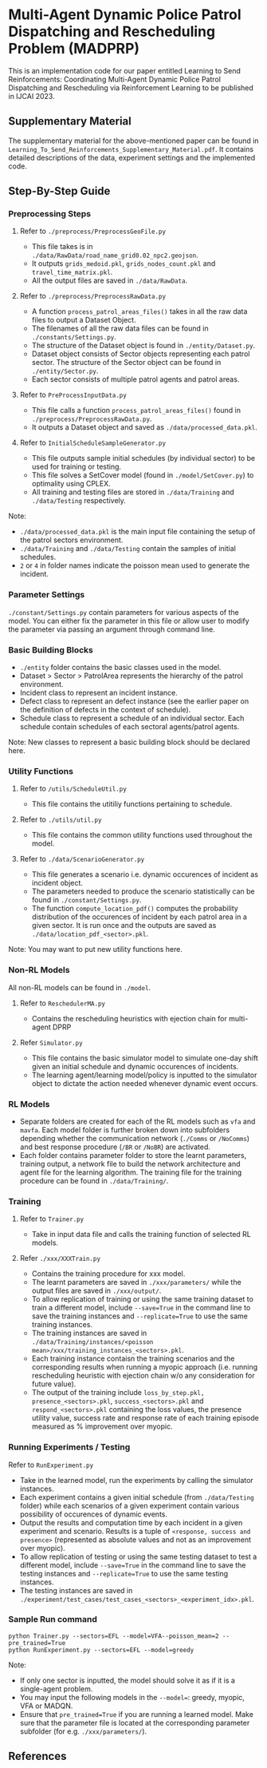 # Multi-Agent Dynamic Police Patrol Dispatching and Rescheduling Problem (MADPRP)

This is an implementation code for our paper entitled Learning to Send Reinforcements: Coordinating Multi-Agent Dynamic Police Patrol Dispatching and Rescheduling via Reinforcement Learning to be published in IJCAI 2023.

## Supplementary Material
The supplementary material for the above-mentioned paper can be found in ```Learning_To_Send_Reinforcements_Supplementary_Material.pdf```. It contains detailed descriptions of the data, experiment settings and the implemented code.

## Step-By-Step Guide

### Preprocessing Steps

1. Refer to  ```./preprocess/PreprocessGeoFile.py```
    - This file takes is in ```./data/RawData/road_name_grid0.02_npc2.geojson```.
    - It outputs ```grids_medoid.pkl```, ```grids_nodes_count.pkl``` and ```travel_time_matrix.pkl```.
    - All the output files are saved in ```./data/RawData```.

2. Refer to ```./preprocess/PreprocessRawData.py```
    - A function ```process_patrol_areas_files()``` takes in all the raw data files to output a Dataset Object.
    - The filenames of all the raw data files can be found in ```./constants/Settings.py```.
    - The structure of the Dataset object is found in ```./entity/Dataset.py```.
    - Dataset object consists of Sector objects representing each patrol sector. The structure of the Sector object can be found in ```./entity/Sector.py```.
    - Each sector consists of multiple patrol agents and patrol areas.

3. Refer to ```PreProcessInputData.py```
    - This file calls a function ```process_patrol_areas_files()``` found in ```./preprocess/PreprocessRawData.py```.
    - It outputs a Dataset object and saved as ```./data/processed_data.pkl```.

4. Refer to ```InitialScheduleSampleGenerator.py```
    - This file outputs sample initial schedules (by individual sector) to be used for training or testing.
    - This file solves a SetCover model (found in ```./model/SetCover.py```) to optimality using CPLEX.
    - All training and testing files are stored in ```./data/Training``` and ```./data/Testing``` respectively.


Note: 
- ```./data/processed_data.pkl``` is the main input file containing the setup of the patrol sectors environment.
- ```./data/Training``` and ```./data/Testing``` contain the samples of initial schedules.
- ```2``` or ```4``` in folder names indicate the poisson mean used to generate the incident.

### Parameter Settings

```./constant/Settings.py``` contain parameters for various aspects of the model. You can either fix the parameter in this file or allow user to modify 
the parameter via passing an argument through command line.

### Basic Building Blocks

- ```./entity``` folder contains the basic classes used in the model. 
- Dataset > Sector > PatrolArea represents the hierarchy of the patrol environment.
- Incident class to represent an incident instance.
- Defect class to represent an defect instance (see the earlier paper on the definition of defects in the context of schedule).
- Schedule class to represent a schedule of an individual sector. Each schedule contain schedules of each sectoral agents/patrol agents.

Note: New classes to represent a basic building block should be declared here.

### Utility Functions

1. Refer to ```/utils/ScheduleUtil.py```
    - This file contains the utitiliy functions pertaining to schedule.

2. Refer to ```./utils/util.py```
    - This file contains the common utility functions used throughout the model.

3. Refer to ```./data/ScenarioGenerator.py```
    - This file generates a scenario i.e. dynamic occurences of incident as incident object.
    - The parameters needed to produce the scenario statistically can be found in ```./constant/Settings.py```.
    - The function ```compute_location_pdf()``` computes the probability distribution of the occurences of incident by each patrol area in a given sector. It is run once and the outputs are saved as ```./data/location_pdf_<sector>.pkl```.

Note: You may want to put new utility functions here.

### Non-RL Models

All non-RL models can be found in ```./model```.

1. Refer to ```ReschedulerMA.py``` 
    - Contains the rescheduling heuristics with ejection chain for multi-agent DPRP

2. Refer ```Simulator.py``` 
    - This file contains the basic simulator model to simulate one-day shift given an initial schedule and dynamic occurences of incidents.
    - The learning agent/learning model/policy is inputted to the simulator object to dictate the action needed whenever dynamic event occurs.

### RL Models

- Separate folders are created for each of the RL models such as ```vfa``` and ```mavfa```. Each model folder is further broken down into subfolders depending whether the communication network (```./Comms``` or ```/NoComms```) and best response procedure (```/BR``` or ```/NoBR```) are activated.
- Each folder contains parameter folder to store the learnt parameters, training output, a network file to build the network architecture and agent file for the learning algorithm. The training file for the training procedure can be found in ```./data/Training/```.

### Training

1. Refer to ```Trainer.py```
    - Take in input data file and calls the training function of selected RL models.

2. Refer ```./xxx/XXXTrain.py```
    - Contains the training procedure for xxx model.
    - The learnt parameters are saved in ```./xxx/parameters/``` while the output files are saved in ```./xxx/output/```.
    - To allow replication of training or using the same training dataset to train a different model, include ```--save=True``` in the command line to save the training instances 
    and ```--replicate=True``` to use the same training instances.
    - The training instances are saved in ```./data/Training/instances/<poisson mean>/xxx/training_instances_<sectors>.pkl```.
    - Each training instance contaisn the training scenarios and the corresponding results when running a myopic approach (i.e. running rescheduling heuristic with ejection chain 
    w/o any consideration for future value).
    - The output of the training include ```loss_by_step.pkl, presence_<sectors>.pkl```, ```success_<sectors>.pkl``` and ```respond_<sectors>.pkl``` containing the loss values, the presence utility value, success rate and response rate of each training episode measured as % improvement over myopic.

### Running Experiments / Testing

Refer to ```RunExperiment.py```
- Take in the learned model, run the experiments by calling the simulator instances.
- Each experiment contains a given initial schedule (from ```./data/Testing``` folder) while each scenarios of a given experiment contain various possibility of occurences of dynamic events.
- Output the results and computation time by each incident in a given experiment and scenario. Results is a tuple of ```<response, success and presence>```
(represented as absolute values and not as an improvement over myopic).
- To allow replication of testing or using the same testing dataset to test a different model, include ```--save=True``` in the command line to save the testing instances 
and ```--replicate=True``` to use the same testing instances.
- The testing instances are saved in ```./experiment/test_cases/test_cases_<sectors>_<experiment_idx>.pkl```.

### Sample Run command

```
python Trainer.py --sectors=EFL --model=VFA--poisson_mean=2 --pre_trained=True
python RunExperiment.py --sectors=EFL --model=greedy
```
Note: 
- If only one sector is inputted, the model should solve it as if it is a single-agent problem.
- You may input the following models in the ```--model=```: greedy, myopic, VFA or MADQN.
- Ensure that ```pre_trained=True``` if you are running a learned model. Make sure that the parameter file is located at the corresponding parameter subfolder (for e.g. ```./xxx/parameters/```).

## References

